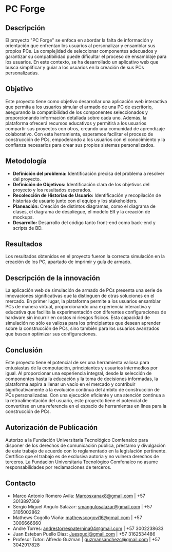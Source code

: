 # PC Forge

## Descripción
El proyecto "PC Forge" se enfoca en abordar la falta de información y orientación que enfrentan los usuarios al personalizar y ensamblar sus propios PCs. La complejidad de seleccionar componentes adecuados y garantizar su compatibilidad puede dificultar el proceso de ensamblaje para los usuarios. En este contexto, se ha desarrollado un aplicativo web que busca simplificar y guiar a los usuarios en la creación de sus PCs personalizadas.

## Objetivo
Este proyecto tiene como objetivo desarrollar una aplicación web interactiva que permita a los usuarios simular el armado de una PC de escritorio, asegurando la compatibilidad de los componentes seleccionados y proporcionando información detallada sobre cada uno. Además, la plataforma ofrecerá recursos educativos y permitirá a los usuarios compartir sus proyectos con otros, creando una comunidad de aprendizaje colaborativo. Con esta herramienta, esperamos facilitar el proceso de construcción de PCs, empoderando a los usuarios con el conocimiento y la confianza necesarios para crear sus propios sistemas personalizados.

## Metodología
- **Definición del problema:** Identificación precisa del problema a resolver del proyecto.
- **Definición de Objetivos:** Identificación clara de los objetivos del proyecto y los resultados esperados.
- **Recolección de Historias de Usuario:** Identificación y recopilación de historias de usuario junto con el equipo y los stakeholders.
- **Planeación:** Creación de distintos diagramas, como el diagrama de clases, el diagrama de despliegue, el modelo ER y la creación de mockups.
- **Desarrollo:** Desarrollo del código tanto front-end como back-end y scripts de BD.

## Resultados
Los resultados obtenidos en el proyecto fueron la correcta simulación en la creación de los PC, apartado de imprimir y guía de armado.

## Descripción de la innovación
La aplicación web de simulación de armado de PCs presenta una serie de innovaciones significativas que la distinguen de otras soluciones en el mercado. En primer lugar, la plataforma permite a los usuarios ensamblar PCs de manera virtual, proporcionando una experiencia interactiva y educativa que facilita la experimentación con diferentes configuraciones de hardware sin incurrir en costos ni riesgos físicos. Esta capacidad de simulación no sólo es valiosa para los principiantes que desean aprender sobre la construcción de PCs, sino también para los usuarios avanzados que buscan optimizar sus configuraciones.

## Conclusión
Este proyecto tiene el potencial de ser una herramienta valiosa para entusiastas de la computación, principiantes y usuarios intermedios por igual. Al proporcionar una experiencia integral, desde la selección de componentes hasta la educación y la toma de decisiones informadas, la plataforma aspira a llenar un vacío en el mercado y contribuir significativamente a la evolución continua del ámbito de construcción de PCs personalizadas. Con una ejecución eficiente y una atención continua a la retroalimentación del usuario, este proyecto tiene el potencial de convertirse en una referencia en el espacio de herramientas en línea para la construcción de PCs.

## Autorización de Publicación
Autorizo a la Fundación Universitaria Tecnológico Comfenalco para disponer de los derechos de comunicación pública, préstamo y divulgación de este trabajo de acuerdo con lo reglamentado en la legislación pertinente. Certifico que el trabajo es de exclusiva autoría y no vulnera derechos de terceros. La Fundación Universitaria Tecnológico Comfenalco no asume responsabilidades por reclamaciones de terceros.

## Contacto
- Marco Antonio Romero Avila: Marcosxanax8@gmail.com | +57 3013897309
- Sergio Miguel Angulo Salazar: smangulosalazar@gmail.com | +57 3105002862
- Mathews Cogollo Viaña: mathewscogovi16@gmail.com | +57 3006666660
- Andre Torres: andrestorrespaternina04@gmail.com | +57 3002238633
- Juan Esteban Puello Diaz: Juespudi@gmail.com | +57 3162534486
- Profesor Tutor: Alfredo Guzman | guzmansanchezc@gmail.com | +57 3042917828
